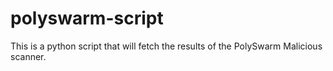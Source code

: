 # polyswarm-script
This is a python script that will fetch the results of the PolySwarm Malicious scanner.
